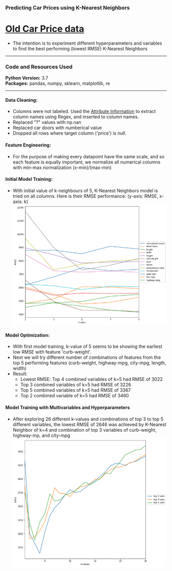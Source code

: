 ### Predicting Car Prices using K-Nearest Neighbors
# [Old Car Price data](https://archive.ics.uci.edu/ml/datasets/Automobile)
- The intention is to experiment different hyperparameters and variables to find the best performing (lowest RMSE) K-Nearest Neighbors

---

### Code and Resources Used
**Python Version:** 3.7\
**Packages:** pandas, numpy, sklearn, matplotlib, re

---

#### Data Cleaning:
- Columns were not labeled. Used the [Attribute Information](https://archive.ics.uci.edu/ml/datasets/Automobile) to extract column names using Regex, and inserted to column names.
- Replaced "?" values with np.nan
- Replaced car doors with numberical value
- Dropped all rows where target column ('price') is null.

#### Feature Engineering:
- For the purpose of making every datapoint have the same scale, and so each feature is equally important, we normalize all numerical columns with min-max normalization (x-min)/(max-min)

#### Initial Model Training:
- With initial value of k-neighbours of 5, K-Nearest Neighbors model is tried on all columns. Here is their RMSE performance: (y-axis: RMSE, x-axis: k)
![Each feature RMSE on k-value 5](/graphs/Diff%20k%20values%20vs%20each%20feature%20column.png?raw=true)

#### Model Optimization:
- With first model training, k-value of 5 seems to be showing the earliest low RMSE with feature 'curb-weight'.
- Next we will try different number of combinations of features from the top 5 performing features (curb-weight, highway-mpg, city-mpg, length, width)
- Result:
  - Lowest RMSE: Top 4 combined variables of k=5 had RMSE of 3022
  - Top 3 combined variables of k=5 had RMSE of 3226
  - Top 5 combined variables of k=5 had RMSE of 3367
  - Top 2 combined variable of k=5 had RMSE of 3460
  
#### Model Training with Multivariables and Hyperparameters
- After exploring 26 different k-values and combinations of top 3 to top 5 different variables, the lowest RMSE of 2646 was achieved by K-Nearest Neighbor of k=4 and combination of top 3 variables of curb-weight, highway-mp, and city-mpg
![Combined features RMSE on multiple k-values](/graphs/Diff%20k%20values%20vs%20diff%20combined%20feature%20columns.png?raw=true)
